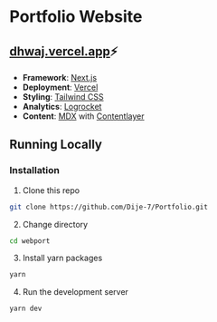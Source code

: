 # Portfolio Website
## [dhwaj.vercel.app](https://dhwaj.vercel.app/)⚡️

- **Framework**: [Next.js](https://nextjs.org/)
- **Deployment**: [Vercel](https://vercel.com)
- **Styling**: [Tailwind CSS](https://tailwindcss.com/)
- **Analytics**: [Logrocket](https://logrocket.com/)
- **Content**: [MDX](https://mdxjs.com/) with [Contentlayer](https://www.contentlayer.dev/)

## Running Locally

### Installation

1. Clone this repo

```bash
git clone https://github.com/Dije-7/Portfolio.git
```

2. Change directory

```sh
cd webport
```

3. Install yarn packages

```bash
yarn
```
4. Run the development server

```bash
yarn dev
```
